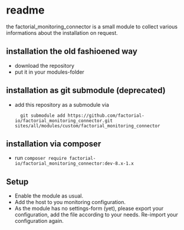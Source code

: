 # readme

the factorial_monitoring_connector is a small module to collect various informations about the installation on request.

## installation the old fashioened way

* download the repository
* put it in your modules-folder

## installation as git submodule (deprecated)

* add this repository as a submodule via 

        git submodule add https://github.com/factorial-io/factorial_monitoring_connector.git sites/all/modules/custom/factorial_monitoring_connector

## installation via composer

* run `composer require factorial-io/factorial_monitoring_connector:dev-8.x-1.x`

## Setup

* Enable the module as usual.
* Add the host to you monitoring configuration.
* As the module has no settings-form (yet), please export your configuration, add the file according to your needs. Re-import your configuration again.
